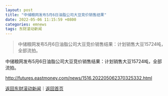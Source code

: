 ```yaml
---
layout: post
title: "中储粮网发布5月6日油脂公司大豆竞价销售结果"
date: 2022-05-06 11:15:59 +0800
categories: emnews
tags: 东财滚动新闻
---
```

> 中储粮网发布5月6日油脂公司大豆竞价销售结果：计划销售大豆15724吨，全部流拍。

<p>中储粮网发布5月6日油脂公司大豆竞价销售结果：计划销售大豆15724吨，全部流拍。</p>

<http://futures.eastmoney.com/news/1516,202205062370325332.html>

[返回东财滚动新闻](//finews.withounder.com/emnews/)｜[返回首页](//finews.withounder.com/)